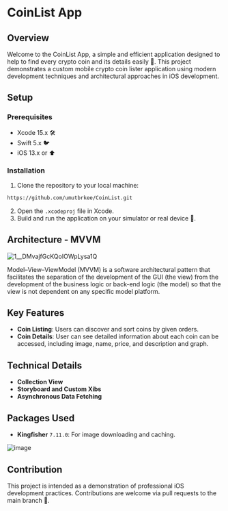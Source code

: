 # CoinList App

## Overview
Welcome to the CoinList App, a simple and efficient application designed to help to find every crypto coin and its details easily 🚀. This project demonstrates a custom mobile crypto coin lister application using modern development techniques and architectural approaches in iOS development.

## Setup
### Prerequisites
- Xcode 15.x 🛠️
- Swift 5.x 🐦
- iOS 13.x or ⬆️

### Installation
1. Clone the repository to your local machine:
```bash
https://github.com/umutbrkee/CoinList.git
```
2. Open the `.xcodeproj` file in Xcode.
3. Build and run the application on your simulator or real device 📱.


## Architecture - MVVM
![1__DMvajfGcKQoIOWpLysa1Q](https://github.com/umutbrkee/CoinList/assets/45608427/d06420ae-b501-4a77-8872-61b9a8d4368d)

Model–View–ViewModel (MVVM) is a software architectural pattern that facilitates the separation of the development of the GUI (the view) from the development of the business logic or back-end logic (the model) so that the view is not dependent on any specific model platform.

## Key Features
- **Coin Listing**: Users can discover and sort coins by given orders.
- **Coin Details**: User can see detailed information about each coin can be accessed, including image, name, price, and description and graph.



## Technical Details
- **Collection View**
- **Storyboard and Custom Xibs**
- **Asynchronous Data Fetching**

## Packages Used
- **Kingfisher** `7.11.0`: For image downloading and caching.


![image](https://github.com/umutbrkee/CoinList/assets/45608427/b175b80b-b0da-4d5e-b3b1-6587dc5143a7)







## Contribution
This project is intended as a demonstration of professional iOS development practices. Contributions are welcome via pull requests to the main branch 💬.


